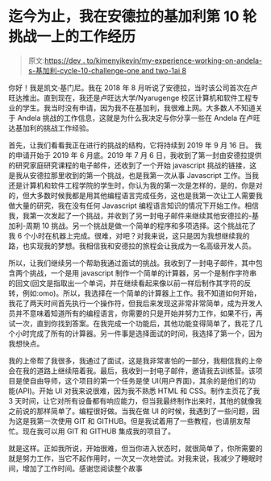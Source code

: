 # 迄今为止，我在安德拉的基加利第 10 轮挑战一上的工作经历

> 原文:[https://dev . to/kimenyikevin/my-experience-working-on-andela-s-基加利-cycle-10-challenge-one and two-1ai 8](https://dev.to/kimenyikevin/my-experience-working-on-andela-s-kigali-cycle-10-challenge-one-and-two-1ai8)

你好！我是凯文·基门尼。我在 2018 年 8 月听说了安德拉，当时该公司首次在卢旺达推出。直到现在，我还是卢旺达大学/Nyarugenge 校区计算机和软件工程专业的学生。我当时没有申请，因为我不在基加利，我很难上网。大多数人不知道关于 Andela 挑战的工作信息，这就是为什么我决定与你分享一些在 Andela 在卢旺达基加利的挑战工作经验。

首先，让我们看看我正在进行的挑战的结构，它将持续到 2019 年 9 月 16 日。
我的申请开始于 2019 年 6 月底。2019 年 7 月 6 日，我收到了第一封由安德拉提供的研究家庭研究课程的电子邮件，还收到了一个开始 javascript 挑战的链接，这是我从安德拉那里收到的第一个挑战，也是我第一次从事 Javascript 工作。当我还是计算机和软件工程学院的学生时，你认为我的第一次是怎样的，是的，你是对的，但大多数时候我都是用其他编程语言完成任务，这也是我第一次让工人需要我做大量的研究，我在没有任何 Javascript 编程语言知识的情况下开始工作。相信我，我第一次发起了一个挑战，并收到了另一封电子邮件来继续其他安德拉的-基加利-周期 10 挑战。另一个挑战是做一个简单的程序和多项选择。这个挑战花了我 6 个小时在机器上完成。很难，对吧？对我来说，这只是因为我想继续我的路，也实现我的梦想。我相信我和安德拉的旅程会让我成为一名高级开发人员。

所以，让我们继续另一个帮助我通过面试的挑战。我收到了一封电子邮件，其中包含两个挑战，一个是用 javascript 制作一个简单的计算器，另一个是制作字符串的回文(回文是指取出一个单词，并在继续看起来像以前一样后制作其字符的反转，例如:omo)。所以，我选择在一个简单的计算器上工作。我不知道如何开始，我花了两天时间首先执行一个操作符，但我后来发现这非常非常简单，成为开发人员并不意味着知道所有的编程语言，你需要的只是开始并努力工作，如果不行，再试一次，直到你找到答案。在我完成一个功能后，其他功能变得简单了，我花了几个小时完成了所有的计算器。另一件事是选择面试的时间，我选择了第一个，因为我想快点。

我的上帝帮了我很多，我通过了面试，这是我非常害怕的一部分，我相信我的上帝会在我的道路上继续陪着我。最后，我收到一封电子邮件，邀请我去训练营。该项目是使自由导师，这个项目的第一个任务是使 UI(用户界面)，其余的是他们的功能(API)。开始 UI 对我来说很难，因为我不熟悉 HTML 和 CSS。制作主页花了我 3 天时间，让它对所有设备都有响应能力，但当我最终制作出来时，其他的就像我之前说的那样简单了。编程很好做。当我在做 UI 的时候，我遇到了一些问题，因为这是我第一次使用 GIT 和 GITHUB。但是我试着用了一些教程，也请朋友帮忙。现在我可以用 GIT 和 GITHUB 集成我的项目了。

就是这样。正如我所说，开始很难，但当你进入状态时，就很简单了，你所需要的就是努力工作，当它不起作用时，一次又一次地尝试。对我来说，我减少了睡眠时间，增加了工作时间。感谢您阅读整个故事